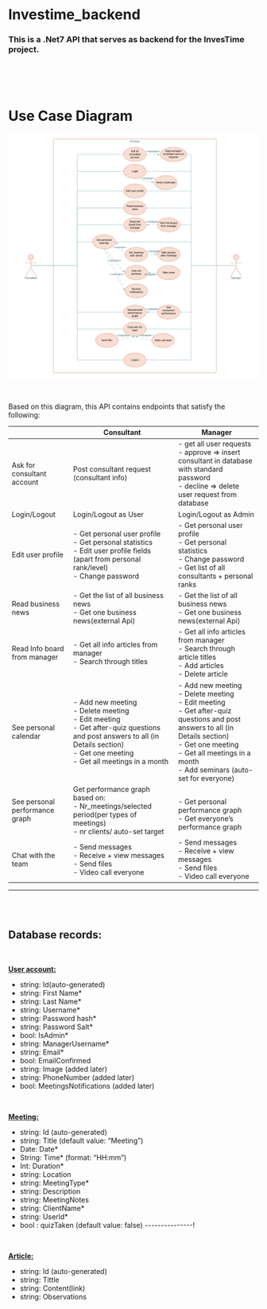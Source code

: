 # Investime_backend
### This is a .Net7 API that serves as backend for the InvesTime project.
<br><br><br>


# Use Case Diagram
![UseCase Diagram](assets/InvesTime.png "UseCase Diagram")

<br>

Based on this diagram, this API contains endpoints that satisfy the following:


|                               | Consultant                    |Manager                     |
|------------------------------ | ----------------------------- | -------------------------- |
|Ask for consultant account     | Post consultant request (consultant info)| - get all user requests<br> - approve => insert consultant in database with standard password <br> - decline => delete user request from database|
|Login/Logout                   | Login/Logout as User          |Login/Logout as Admin       |
|Edit user profile              | - Get personal user profile <br> - Get personal statistics <br> - Edit user profile fields (apart from personal rank/level)<br> -	Change password| -	Get personal user profile <br> - Get personal statistics <br> - Change password<br> -	Get list of all consultants + personal ranks|
|Read business news             | - Get the list of all business news<br> -	Get one business news(external Api)| - Get the list of all business news<br> -	Get one business news(external Api)|
|Read Info board from manager   | - Get all info articles from manager<br> - Search through titles| -	Get all info articles from manager<br> - Search through article titles <br> - Add articles <br> - Delete article|
|See personal calendar          |- Add new meeting<br> - Delete meeting <br> - Edit meeting <br> - Get after-quiz questions and post answers to all (in Details section) <br> - Get one meeting <br> - Get all meetings in a month<br>|- Add new meeting<br> - Delete meeting <br> - Edit meeting <br> - Get after-quiz questions and post answers to all (in Details section) <br> - Get one meeting <br> - Get all meetings in a month<br> -  Add seminars (auto-set for everyone)|
|See personal performance graph | Get performance graph based on: <br>- Nr_meetings/selected period(per types of meetings) <br> - nr clients/ auto-set target | <br>- Get personal performance graph<br>- Get everyone’s performance graph|
|Chat with the team             | -	Send messages<br> - Receive + view messages<br> - Send files<br> - Video call everyone|  -	Send messages<br> - Receive + view messages<br> - Send files<br> - Video call everyone|
------------------------------------------------------------------------------------------------------------------------------------------------------------------------------------------------------------------------------------------------------------------------------------------------------------------------------------------------------------------------------------------------------------------------------------------------------------------------------------

<br><br>
## Database records:
<br>

<u><b>User account:</b></u>
-	string: Id(auto-generated)
-	string: First Name*
-	string: Last Name*
-	string: Username*
-	string: Password hash*
-	string: Password Salt*
-	bool:   IsAdmin*
-	string: ManagerUsername*
-	string: Email*
-	bool:   EmailConfirmed
-	string: Image (added later)
-	string: PhoneNumber (added later)
-	bool:   MeetingsNotifications (added later)
<br>

<u><b>Meeting:</b></u>
-	string: Id (auto-generated)
-	string: Title (default value: “Meeting”)
-	Date:  Date*
-	String: Time* (format: “HH:mm”)
-	Int:      Duration*
-	string: Location
-	string: MeetingType*
-	string: Description
-	string: MeetingNotes
-	string: ClientName*
-	string: UserId*
-	bool  : quizTaken (default value: false) ---------------!
<br>

<u><b>Article:</b></u>
-   string: Id (auto-generated)
-	string: Tittle
-	string: Content(link)
-	string: Observations
